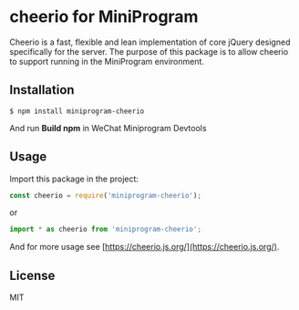 # cheerio for MiniProgram

Cheerio is a fast, flexible and lean implementation of core jQuery designed specifically for the server. The purpose of this package is to allow cheerio to support running in the MiniProgram environment.

## Installation

```
$ npm install miniprogram-cheerio
```

And run **Build npm** in WeChat Miniprogram Devtools

## Usage

Import this package in the project:

```js
const cheerio = require('miniprogram-cheerio');
```

or

```js
import * as cheerio from 'miniprogram-cheerio';
```

And for more usage see [https://cheerio.js.org/](https://cheerio.js.org/).

## License

MIT

